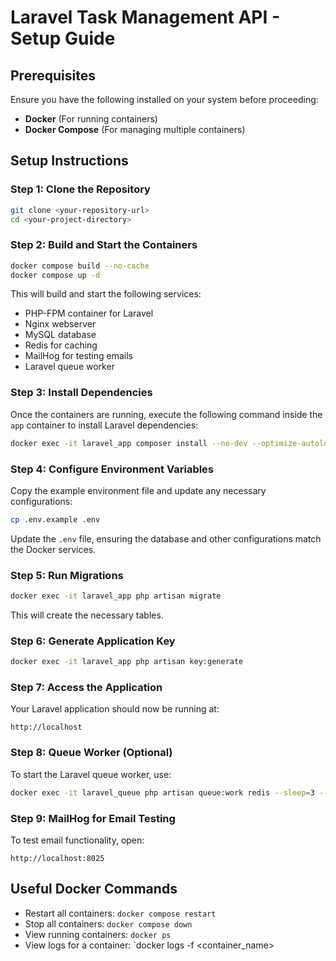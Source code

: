# Laravel Task Management API - Setup Guide

## Prerequisites
Ensure you have the following installed on your system before proceeding:
- **Docker** (For running containers)
- **Docker Compose** (For managing multiple containers)

## Setup Instructions

### Step 1: Clone the Repository
```sh
git clone <your-repository-url>
cd <your-project-directory>
```

### Step 2: Build and Start the Containers
```sh
docker compose build --no-cache
docker compose up -d
```
This will build and start the following services:
- PHP-FPM container for Laravel
- Nginx webserver
- MySQL database
- Redis for caching
- MailHog for testing emails
- Laravel queue worker

### Step 3: Install Dependencies
Once the containers are running, execute the following command inside the `app` container to install Laravel dependencies:
```sh
docker exec -it laravel_app composer install --no-dev --optimize-autoloader
```

### Step 4: Configure Environment Variables
Copy the example environment file and update any necessary configurations:
```sh
cp .env.example .env
```
Update the `.env` file, ensuring the database and other configurations match the Docker services.

### Step 5: Run Migrations
```sh
docker exec -it laravel_app php artisan migrate
```
This will create the necessary tables.

### Step 6: Generate Application Key
```sh
docker exec -it laravel_app php artisan key:generate
```

### Step 7: Access the Application
Your Laravel application should now be running at:
```
http://localhost
```

### Step 8: Queue Worker (Optional)
To start the Laravel queue worker, use:
```sh
docker exec -it laravel_queue php artisan queue:work redis --sleep=3 --tries=3
```

### Step 9: MailHog for Email Testing
To test email functionality, open:
```
http://localhost:8025
```

## Useful Docker Commands
- Restart all containers: `docker compose restart`
- Stop all containers: `docker compose down`
- View running containers: `docker ps`
- View logs for a container: `docker logs -f <container_name>